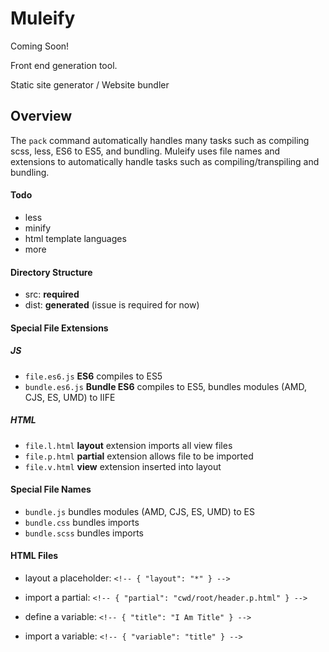 # Muleify #
Coming Soon!

Front end generation tool.

Static site generator / Website bundler


## Overview ##
The `pack` command automatically handles many tasks such as compiling scss, less, ES6 to ES5, and bundling. Muleify uses file names and extensions to automatically handle tasks such as compiling/transpiling and bundling.


#### Todo ####
- less
- minify
- html template languages
- more


#### Directory Structure ####
- src: **required**
- dist: **generated** (issue is required for now)


#### Special File Extensions ####

##### JS #####
- `file.es6.js` **ES6** compiles to ES5
- `bundle.es6.js` **Bundle ES6** compiles to ES5, bundles modules (AMD, CJS, ES, UMD) to IIFE

##### HTML #####
- `file.l.html` **layout** extension imports all view files
- `file.p.html` **partial** extension allows file to be imported
- `file.v.html` **view** extension inserted into layout


#### Special File Names ####
- `bundle.js` bundles modules (AMD, CJS, ES, UMD) to ES
- `bundle.css` bundles imports
- `bundle.scss` bundles imports


#### HTML Files ####
- layout a placeholder: `<!-- { "layout": "*" } -->`

- import a partial: `<!-- { "partial": "cwd/root/header.p.html" } -->`

- define a variable: `<!-- { "title": "I Am Title" } -->`

- import a variable: `<!-- { "variable": "title" } -->`
